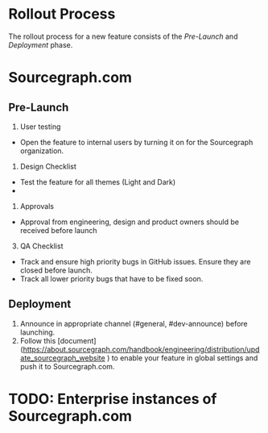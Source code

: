 # Rollout Process

The rollout process for a new feature consists of the *Pre-Launch* and *Deployment* phase.

# Sourcegraph.com

## Pre-Launch
1. User testing 
- Open the feature to internal users by turning it on for the Sourcegraph organization.
1. Design Checklist 
- Test the feature for all themes (Light and Dark)
-
1. Approvals 
- Approval from engineering, design and product owners should be received before launch

3. QA Checklist
- Track and ensure high priority bugs in GitHub issues. Ensure they are closed before launch.
- Track all lower priority bugs that have to be fixed soon.

## Deployment
1. Announce in appropriate channel (#general, #dev-announce) before launching.
1. Follow this [document] (https://about.sourcegraph.com/handbook/engineering/distribution/update_sourcegraph_website
) to enable your feature in global settings and push it to Sourcegraph.com.


# TODO: Enterprise instances of Sourcegraph.com



